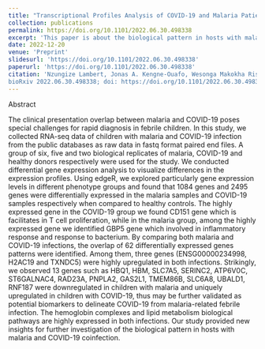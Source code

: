 ```yaml
---
title: "Transcriptional Profiles Analysis of COVID-19 and Malaria Patients Reveals Potential Biomarkers in Children"
collection: publications
permalink: https://doi.org/10.1101/2022.06.30.498338 
excerpt: 'This paper is about the biological pattern in hosts with malaria and COVID-19 coinfection'
date: 2022-12-20
venue: 'Preprint'
slidesurl: 'https://doi.org/10.1101/2022.06.30.498338'
paperurl: 'https://doi.org/10.1101/2022.06.30.498338'
citation: 'Nzungize Lambert, Jonas A. Kengne-Ouafo, Wesonga Makokha Rissy, Umuhoza Diane, Ken Murithi, Peter Kimani, Olaitan I. Awe, Allissa Dillman
bioRxiv 2022.06.30.498338; doi: https://doi.org/10.1101/2022.06.30.498338 '
---
```


Abstract

The clinical presentation overlap between malaria and COVID-19 poses special challenges for rapid diagnosis in febrile children. In this study, we collected RNA-seq data of children with malaria and COVID-19 infection from the public databases as raw data in fastq format paired end files. A group of six, five and two biological replicates of malaria, COVID-19 and healthy donors respectively were used for the study. We conducted differential gene expression analysis to visualize differences in the expression profiles. Using edgeR, we explored particularly gene expression levels in different phenotype groups and found that 1084 genes and 2495 genes were differentially expressed in the malaria samples and COVID-19 samples respectively when compared to healthy controls. The highly expressed gene in the COVID-19 group we found CD151 gene which is facilitates in T cell proliferation, while in the malaria group, among the highly expressed gene we identified GBP5 gene which involved in inflammatory response and response to bacterium. By comparing both malaria and COVID-19 infections, the overlap of 62 differentially expressed genes patterns were identified. Among them, three genes (ENSG00000234998, H2AC19 and TXNDC5) were highly upregulated in both infections. Strikingly, we observed 13 genes such as HBQ1, HBM, SLC7A5, SERINC2, ATP6V0C, ST6GALNAC4, RAD23A, PNPLA2, GAS2L1, TMEM86B, SLC6A8, UBALD1, RNF187 were downregulated in children with malaria and uniquely upregulated in children with COVID-19, thus may be further validated as potential biomarkers to delineate COVID-19 from malaria-related febrile infection. The hemoglobin complexes and lipid metabolism biological pathways are highly expressed in both infections. Our study provided new insights for further investigation of the biological pattern in hosts with malaria and COVID-19 coinfection.